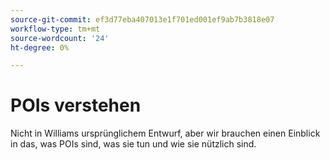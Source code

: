 ```yaml
---
source-git-commit: ef3d77eba407013e1f701ed001ef9ab7b3818e07
workflow-type: tm+mt
source-wordcount: '24'
ht-degree: 0%

---
```

# POIs verstehen

Nicht in Williams ursprünglichem Entwurf, aber wir brauchen einen Einblick in das, was POIs sind, was sie tun und wie sie nützlich sind.

